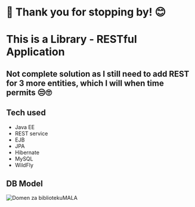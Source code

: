 # 👋 Thank you for stopping by! 😊

# This is a Library - RESTful Application
## Not complete solution as I still need to add REST for 3 more entities, which I will when time permits 😒🙄
## Tech used 
- Java EE
- REST service
- EJB
- JPA
- Hibernate
- MySQL
- WildFly

## DB Model

![Domen za bibliotekuMALA](https://github.com/DataBora/library/assets/94956337/eddd4459-a13a-46bb-a92d-d2f1230dc061)
